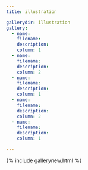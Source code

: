 ```yaml
---
title: illustration

gallerydir: illustration
gallery:
  - name:
    filename:
    description:
    column: 1
  - name:
    filename:
    description:
    column: 2
  - name:
    filename:
    description:
    column: 1
  - name:
    filename:
    description:
    column: 2
  - name:
    filename:
    description: 
    column: 1

---
```


{% include gallerynew.html %}
